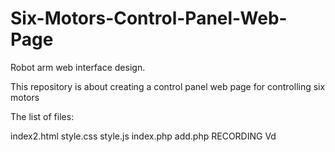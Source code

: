 # Six-Motors-Control-Panel-Web-Page
Robot arm web interface design.
 
 
 This repository is about creating a control panel web page for controlling six motors 
 
  The list of files:

index2.html
style.css
style.js
index.php
add.php
RECORDING Vd
